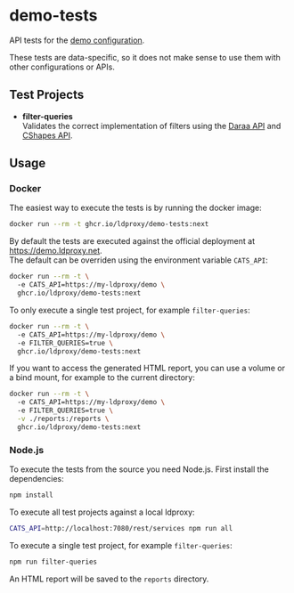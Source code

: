 # demo-tests

API tests for the [demo configuration](https://github.com/ldproxy/demo). 

These tests are data-specific, so it does not make sense to use them with other configurations or APIs.

## Test Projects

- **filter-queries** <br/>Validates the correct implementation of filters using the [Daraa API](https://demo.ldproxy.net/daraa) and [CShapes API](https://demo.ldproxy.net/cshapes).

## Usage

### Docker

The easiest way to execute the tests is by running the docker image:

```sh
docker run --rm -t ghcr.io/ldproxy/demo-tests:next
```

By default the tests are executed against the official deployment at https://demo.ldproxy.net. 
<br/>The default can be overriden using the environment variable `CATS_API`:

```sh
docker run --rm -t \ 
  -e CATS_API=https://my-ldproxy/demo \ 
  ghcr.io/ldproxy/demo-tests:next
```

To only execute a single test project, for example `filter-queries`:

```sh
docker run --rm -t \ 
  -e CATS_API=https://my-ldproxy/demo \ 
  -e FILTER_QUERIES=true \
  ghcr.io/ldproxy/demo-tests:next
```

If you want to access the generated HTML report, you can use a volume or a bind mount, for example to the current directory: 

```sh
docker run --rm -t \ 
  -e CATS_API=https://my-ldproxy/demo \ 
  -e FILTER_QUERIES=true \
  -v ./reports:/reports \
  ghcr.io/ldproxy/demo-tests:next
```

### Node.js

To execute the tests from the source you need Node.js. First install the dependencies:

```sh
npm install
```

To execute all test projects against a local ldproxy:

```sh
CATS_API=http://localhost:7080/rest/services npm run all
```

To execute a single test project, for example `filter-queries`:

```sh
npm run filter-queries
```

An HTML report will be saved to the `reports` directory.
